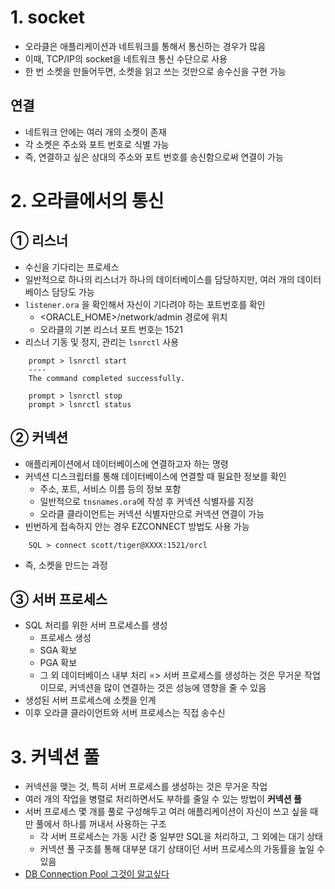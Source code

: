 # 1. socket
- 오라클은 애플리케이션과 네트워크를 통해서 통신하는 경우가 많음
- 이때, TCP/IP의 socket을 네트워크 통신 수단으로 사용 
- 한 번 소켓을 만들어두면, 소켓을 읽고 쓰는 것만으로 송수신을 구현 가능
## 연결
- 네트워크 안에는 여러 개의 소켓이 존재
- 각 소켓은 주소와 포트 번호로 식별 가능 
- 즉, 연결하고 싶은 상대의 주소와 포트 번호를 송신함으로써 연결이 가능
# 2. 오라클에서의 통신
## ① 리스너
- 수신을 기다리는 프로세스
- 일반적으로 하나의 리스너가 하나의 데이터베이스를 담당하지만, 여러 개의 데이터베이스 담당도 가능
- `listener.ora` 을 확인해서 자신이 기다려야 하는 포트번호를 확인
	- <ORACLE_HOME>/network/admin 경로에 위치 
    - 오라클의 기본 리스너 포트 번호는 1521
- 리스너 기동 및 정지, 관리는 `lsnrctl` 사용 
```
    prompt > lsnrctl start 
    ----
    The command completed successfully.
    
    prompt > lsnrctl stop 
    prompt > lsnrctl status
```
## ② 커넥션
- 애플리케이션에서 데이터베이스에 연결하고자 하는 명령
- 커넥션 디스크립터를 통해 데이터베이스에 연결할 때 필요한 정보를 확인
	- 주소, 포트, 서비스 이름 등의 정보 포함
    - 일반적으로 `tnsnames.ora`에 작성 후 커넥션 식별자를 지정
    - 오라클 클라이언트는 커넥션 식별자만으로 커넥션 연결이 가능 
- 빈번하게 접속하지 안는 경우 EZCONNECT 방법도 사용 가능
```
    SQL > connect scott/tiger@XXXX:1521/orcl
```
- 즉, 소켓을 만드는 과정 
## ③ 서버 프로세스
- SQL 처리를 위한 서버 프로세스를 생성
	- 프로세스 생성
    - SGA 확보
    - PGA 확보
    - 그 외 데이터베이스 내부 처리
    => 서버 프로세스를 생성하는 것은 무거운 작업이므로, 커넥션을 많이 연결하는 것은 성능에 영향을 줄 수 있음 
- 생성된 서버 프로세스에 소켓을 인계
- 이후 오라클 클라이언트와 서버 프로세스는 직접 송수신 
# 3. 커넥션 풀
- 커넥션을 맺는 것, 특히 서버 프로세스를 생성하는 것은 무거운 작업
- 여러 개의 작업을 병렬로 처리하면서도 부하를 줄일 수 있는 방법이 **커넥션 풀**
- 서버 프로세스 몇 개를 풀로 구성해두고 여러 애플리케이션이 자신이 쓰고 싶을 때만 풀에서 하나를 꺼내서 사용하는 구조
	- 각 서버 프로세스는 가동 시간 중 일부만 SQL을 처리하고, 그 외에는 대기 상태 
    - 커넥션 풀 구조를 통해 대부분 대기 상태이던 서버 프로세스의 가동률을 높일 수 있음 
- [DB Connection Pool 그것이 알고싶다](https://github.com/SSARTEL-10th/JPTS_bookstudy/issues/12)